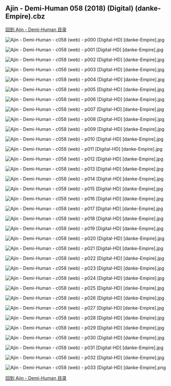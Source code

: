## Ajin - Demi-Human 058 (2018) (Digital) (danke-Empire).cbz


[回到 Ajin - Demi-Human 目录](https://github.com/alicewish/markdown/blob/master/series/Ajin-Demi-Human.md)


![Ajin - Demi-Human - c058 (web) - p000 [Digital-HD] [danke-Empire].jpg](https://wx1.sinaimg.cn/large/6a9fdecaly1frai4admfuj21j82cwe81.jpg)

![Ajin - Demi-Human - c058 (web) - p001 [Digital-HD] [danke-Empire].jpg](https://wx1.sinaimg.cn/large/6a9fdecaly1frai4k30qqj21kw27nu0x.jpg)

![Ajin - Demi-Human - c058 (web) - p002 [Digital-HD] [danke-Empire].jpg](https://wx1.sinaimg.cn/large/6a9fdecaly1frai529mf0j21kw27n1kz.jpg)

![Ajin - Demi-Human - c058 (web) - p003 [Digital-HD] [danke-Empire].jpg](https://wx1.sinaimg.cn/large/6a9fdecaly1frai59yu2nj21kw27n7wh.jpg)

![Ajin - Demi-Human - c058 (web) - p004 [Digital-HD] [danke-Empire].jpg](https://wx1.sinaimg.cn/large/6a9fdecaly1frai5k0y5gj21kw27nqv5.jpg)

![Ajin - Demi-Human - c058 (web) - p005 [Digital-HD] [danke-Empire].jpg](https://wx1.sinaimg.cn/large/6a9fdecaly1frai5wkkcgj21kw27n1ky.jpg)

![Ajin - Demi-Human - c058 (web) - p006 [Digital-HD] [danke-Empire].jpg](https://wx1.sinaimg.cn/large/6a9fdecaly1frai65l2eij21kw27n1ky.jpg)

![Ajin - Demi-Human - c058 (web) - p007 [Digital-HD] [danke-Empire].jpg](https://wx1.sinaimg.cn/large/6a9fdecaly1frai6g8xzej21kw27nx6p.jpg)

![Ajin - Demi-Human - c058 (web) - p008 [Digital-HD] [danke-Empire].jpg](https://wx1.sinaimg.cn/large/6a9fdecaly1frai6lc7q0j21kw27nb29.jpg)

![Ajin - Demi-Human - c058 (web) - p009 [Digital-HD] [danke-Empire].jpg](https://wx1.sinaimg.cn/large/6a9fdecaly1frai6vqj2dj21kw27nnpd.jpg)

![Ajin - Demi-Human - c058 (web) - p010 [Digital-HD] [danke-Empire].jpg](https://wx1.sinaimg.cn/large/6a9fdecaly1frai732zyvj21kw27n1ky.jpg)

![Ajin - Demi-Human - c058 (web) - p011 [Digital-HD] [danke-Empire].jpg](https://wx1.sinaimg.cn/large/6a9fdecaly1frai79y0fuj21kw27ne81.jpg)

![Ajin - Demi-Human - c058 (web) - p012 [Digital-HD] [danke-Empire].jpg](https://wx1.sinaimg.cn/large/6a9fdecaly1frai7k9o59j21kw27n4qq.jpg)

![Ajin - Demi-Human - c058 (web) - p013 [Digital-HD] [danke-Empire].jpg](https://wx1.sinaimg.cn/large/6a9fdecaly1frai7pdud3j21kw27nhdt.jpg)

![Ajin - Demi-Human - c058 (web) - p014 [Digital-HD] [danke-Empire].jpg](https://wx1.sinaimg.cn/large/6a9fdecaly1frai82simsj21kw27nkjl.jpg)

![Ajin - Demi-Human - c058 (web) - p015 [Digital-HD] [danke-Empire].jpg](https://wx1.sinaimg.cn/large/6a9fdecaly1frai88xthdj21kw27nu0x.jpg)

![Ajin - Demi-Human - c058 (web) - p016 [Digital-HD] [danke-Empire].jpg](https://wx1.sinaimg.cn/large/6a9fdecaly1frai8geqlrj21kw27nqv5.jpg)

![Ajin - Demi-Human - c058 (web) - p017 [Digital-HD] [danke-Empire].jpg](https://wx1.sinaimg.cn/large/6a9fdecaly1frai8mui9ej21kw27n4qq.jpg)

![Ajin - Demi-Human - c058 (web) - p018 [Digital-HD] [danke-Empire].jpg](https://wx1.sinaimg.cn/large/6a9fdecaly1frai8sz0prj21kw27nhdt.jpg)

![Ajin - Demi-Human - c058 (web) - p019 [Digital-HD] [danke-Empire].jpg](https://wx1.sinaimg.cn/large/6a9fdecaly1frai91fy50j21kw27nx6p.jpg)

![Ajin - Demi-Human - c058 (web) - p020 [Digital-HD] [danke-Empire].jpg](https://wx1.sinaimg.cn/large/6a9fdecaly1frai9ap2ffj21kw27nkjl.jpg)

![Ajin - Demi-Human - c058 (web) - p021 [Digital-HD] [danke-Empire].jpg](https://wx1.sinaimg.cn/large/6a9fdecaly1frai9jpq8qj21kw27n7wh.jpg)

![Ajin - Demi-Human - c058 (web) - p022 [Digital-HD] [danke-Empire].jpg](https://wx1.sinaimg.cn/large/6a9fdecaly1frai9zslokj21kw27n1ky.jpg)

![Ajin - Demi-Human - c058 (web) - p023 [Digital-HD] [danke-Empire].jpg](https://wx1.sinaimg.cn/large/6a9fdecaly1fraia8cp0zj21kw27nb2a.jpg)

![Ajin - Demi-Human - c058 (web) - p024 [Digital-HD] [danke-Empire].jpg](https://wx1.sinaimg.cn/large/6a9fdecaly1fraian0io8j21kw27nx6p.jpg)

![Ajin - Demi-Human - c058 (web) - p025 [Digital-HD] [danke-Empire].jpg](https://wx1.sinaimg.cn/large/6a9fdecaly1fraib1wt8jj21kw27nu0x.jpg)

![Ajin - Demi-Human - c058 (web) - p026 [Digital-HD] [danke-Empire].jpg](https://wx1.sinaimg.cn/large/6a9fdecaly1fraib75u3mj21kw27nx6p.jpg)

![Ajin - Demi-Human - c058 (web) - p027 [Digital-HD] [danke-Empire].jpg](https://wx1.sinaimg.cn/large/6a9fdecaly1fraibe1hugj21kw27n1ky.jpg)

![Ajin - Demi-Human - c058 (web) - p028 [Digital-HD] [danke-Empire].jpg](https://wx1.sinaimg.cn/large/6a9fdecaly1fraibkqhmpj21kw27nnpd.jpg)

![Ajin - Demi-Human - c058 (web) - p029 [Digital-HD] [danke-Empire].jpg](https://wx1.sinaimg.cn/large/6a9fdecaly1fraibtik53j21kw27nqv5.jpg)

![Ajin - Demi-Human - c058 (web) - p030 [Digital-HD] [danke-Empire].jpg](https://wx1.sinaimg.cn/large/6a9fdecaly1fraibxtv6vj21kw27nwzs.jpg)

![Ajin - Demi-Human - c058 (web) - p031 [Digital-HD] [danke-Empire].jpg](https://wx1.sinaimg.cn/large/6a9fdecaly1fraic7qxdkj21kw27nqv5.jpg)

![Ajin - Demi-Human - c058 (web) - p032 [Digital-HD] [danke-Empire].jpg](https://wx1.sinaimg.cn/large/6a9fdecaly1fraiccqy8uj21kw27nnpd.jpg)

![Ajin - Demi-Human - c058 (web) - p033 [Digital-HD] [danke-Empire].png](https://wx1.sinaimg.cn/large/6a9fdecaly1fraicelc1rj21kw27n0r5.jpg)

[回到 Ajin - Demi-Human 目录](https://github.com/alicewish/markdown/blob/master/series/Ajin-Demi-Human.md)

